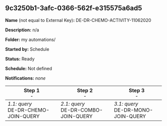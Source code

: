 ## 9c3250b1-3afc-0366-562f-e315575a6ad5

**Name** (not equal to External Key)**:** DE-DR-CHEMO-ACTIVITY-11062020

**Description:** n/a

**Folder:** my automations/

**Started by:** Schedule

**Status:** Ready

**Schedule:** Not defined

**Notifications:** _none_


| Step 1<br>_<small>-</small>_ | Step 2<br>_<small>-</small>_ | Step 3<br>_<small>-</small>_ |
| --- | --- | --- |
| _1.1: query_<br>DE-DR-CHEMO-JOIN-QUERY | _2.1: query_<br>DE-DR-COMBO-JOIN-QUERY | _3.1: query_<br>DE-DR-MONO-JOIN-QUERY |
